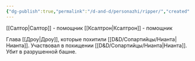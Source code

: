 ```yaml
---
{"dg-publish":true,"permalink":"/d-and-d/personazhi/ripper/","created":"2023-07-18T04:26:16.000+04:00","updated":"2023-12-26T15:53:12.830+04:00"}
---
```


[[Салтор\|Салтор]] - помощник
[[Ксалтрон\|Ксалтрон]] - помощник

Глава [[Дроу\|Дроу]], которые похитили [[D&D/Сопартийцы/Нианта\|Нианта]].
Участвовал в похищении [[D&D/Сопартийцы/Нианта\|Нианта]]. 
Убит в разрушенной башне.